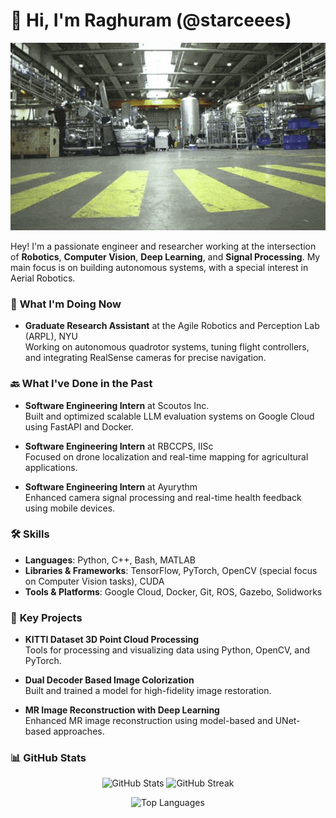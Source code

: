 # 👋 Hi, I'm Raghuram  (@starceees)

<p align="center">
  <img src="https://github.com/starceees/starceees/blob/main/Animated%20GIF-downsized.gif" alt="intro" width="1000" height="300">
</p>

Hey! I'm a passionate engineer and researcher working at the intersection of **Robotics**, **Computer Vision**, **Deep Learning**, and **Signal Processing**. My main focus is on building autonomous systems, with a special interest in Aerial Robotics.

### 🚀 **What I'm Doing Now**
- **Graduate Research Assistant** at the Agile Robotics and Perception Lab (ARPL), NYU  
  Working on autonomous quadrotor systems, tuning flight controllers, and integrating RealSense cameras for precise navigation.

### 🔙 **What I've Done in the Past**
- **Software Engineering Intern** at Scoutos Inc.  
  Built and optimized scalable LLM evaluation systems on Google Cloud using FastAPI and Docker.
  
- **Software Engineering Intern** at RBCCPS, IISc  
  Focused on drone localization and real-time mapping for agricultural applications.
  
- **Software Engineering Intern** at Ayurythm  
  Enhanced camera signal processing and real-time health feedback using mobile devices.

### 🛠️ **Skills**
- **Languages**: Python, C++, Bash, MATLAB
- **Libraries & Frameworks**: TensorFlow, PyTorch, OpenCV (special focus on Computer Vision tasks), CUDA
- **Tools & Platforms**: Google Cloud, Docker, Git, ROS, Gazebo, Solidworks

### 🔬 **Key Projects**
- **KITTI Dataset 3D Point Cloud Processing**  
  Tools for processing and visualizing data using Python, OpenCV, and PyTorch.
  
- **Dual Decoder Based Image Colorization**  
  Built and trained a model for high-fidelity image restoration.
  
- **MR Image Reconstruction with Deep Learning**  
  Enhanced MR image reconstruction using model-based and UNet-based approaches.

### 📊 **GitHub Stats**
<p align="center">
  <img src="https://github-readme-stats.vercel.app/api?username=starceees&show_icons=true&theme=react&hide_border=true&bg_color=0D1117&title_color=58A6FF&icon_color=F0DB4F" alt="GitHub Stats" height="180px"/>
  
  <img src="https://github-readme-streak-stats.herokuapp.com?user=starceees&theme=react&hide_border=true&background=0D1117&ring=58A6FF&fire=F0DB4F&currStreakLabel=F0DB4F" alt="GitHub Streak" height="180px"/>
</p>

<p align="center">
  <img src="https://github-readme-stats.vercel.app/api/top-langs/?username=starceees&layout=compact&theme=react&hide_border=true&bg_color=0D1117&title_color=58A6FF" alt="Top Languages" height="180px"/>
</p>

